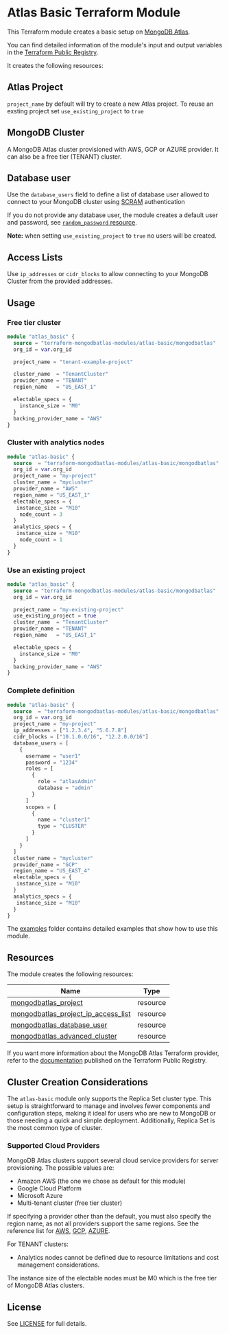 # Atlas Basic Terraform Module

This Terraform module creates a basic setup on [MongoDB Atlas](https://www.mongodb.com/products/platform/atlas-database).

You can find detailed information of the module's input and output variables in the [Terraform Public Registry](https://registry.terraform.io/modules/terraform-mongodbatlas-modules/atlas-basic/mongodbatlas/latest).

It creates the following resources:

## Atlas Project

`project_name` by default will try to create a new Atlas project. To reuse an exsting project set `use_existing_project` to `true`

## MongoDB Cluster

A MongoDB Atlas cluster provisioned with AWS, GCP or AZURE provider. It can also be a free tier (TENANT) cluster.

## Database user

Use the `database_users` field to define a list of database user allowed to connect to your MongoDB cluster using [SCRAM](https://www.mongodb.com/docs/manual/core/security-scram/) authentication

If you do not provide any database user, the module creates a default user and password, see [`random_password` resource](https://registry.terraform.io/providers/hashicorp/random/latest/docs/resources/password).

**Note:** when setting `use_existing_project` to `true` no users will be created.

## Access Lists

Use `ip_addresses` or `cidr_blocks` to allow connecting to your MongoDB Cluster from the provided addresses.

## Usage

### Free tier cluster

```terraform
module "atlas_basic" {
  source = "terraform-mongodbatlas-modules/atlas-basic/mongodbatlas"
  org_id = var.org_id

  project_name = "tenant-example-project"

  cluster_name  = "TenantCluster"
  provider_name = "TENANT"
  region_name   = "US_EAST_1"

  electable_specs = {
    instance_size = "M0"
  }
  backing_provider_name = "AWS"
}
```

### Cluster with analytics nodes

```terraform
module "atlas-basic" {
  source  = "terraform-mongodbatlas-modules/atlas-basic/mongodbatlas"
  org_id = var.org_id
  project_name = "my-project"
  cluster_name = "mycluster"
  provider_name = "AWS"
  region_name = "US_EAST_1"
  electable_specs = {
   instance_size = "M10"
    node_count = 3
  }
  analytics_specs = {
   instance_size = "M10"
    node_count = 1
  }
}
```

### Use an existing project

```terraform
module "atlas_basic" {
  source = "terraform-mongodbatlas-modules/atlas-basic/mongodbatlas"
  org_id = var.org_id

  project_name = "my-existing-project"
  use_existing_project = true
  cluster_name  = "TenantCluster"
  provider_name = "TENANT"
  region_name   = "US_EAST_1"

  electable_specs = {
    instance_size = "M0"
  }
  backing_provider_name = "AWS"
}
```

### Complete definition

```terraform
module "atlas-basic" {
  source  = "terraform-mongodbatlas-modules/atlas-basic/mongodbatlas"
  org_id = var.org_id
  project_name = "my-project"
  ip_addresses = ["1.2.3.4", "5.6.7.8"]
  cidr_blocks = ["10.1.0.0/16", "12.2.0.0/16"]
  database_users = [
    {
      username = "user1"
      password = "1234"
      roles = [
        {
          role = "atlasAdmin"
          database = "admin"
        }
      ]
      scopes = [
        {
          name = "cluster1"
          type = "CLUSTER"
        }
      ]
    }
  ]
  cluster_name = "mycluster"
  provider_name = "GCP"
  region_name = "US_EAST_4"
  electable_specs = {
   instance_size = "M10"
  }
  analytics_specs = {
   instance_size = "M10"
  }
}
```



The [examples](https://github.com/terraform-mongodbatlas-modules/terraform-mongodbatlas-atlas-basic/tree/main/examples) folder contains detailed examples that show how to use this module.

## Resources

The module creates the following resources:

| Name | Type |
|------|------|
| [mongodbatlas_project](https://registry.terraform.io/providers/mongodb/mongodbatlas/latest/docs/resources/project) | resource |
| [mongodbatlas_project_ip_access_list](https://registry.terraform.io/providers/mongodb/mongodbatlas/latest/docs/resources/project_ip_access_list) | resource |
| [mongodbatlas_database_user](https://registry.terraform.io/providers/mongodb/mongodbatlas/latest/docs/resources/database_user) | resource |
| [mongodbatlas_advanced_cluster](https://registry.terraform.io/providers/mongodb/mongodbatlas/latest/docs/resources/advanced_cluster) | resource |

If you want more information about the MongoDB Atlas Terraform provider, refer to the [documentation](https://registry.terraform.io/providers/mongodb/mongodbatlas/latest/docs) published on the Terraform Public Registry.

## Cluster Creation Considerations

The `atlas-basic` module only supports the Replica Set cluster type. This setup is straightforward to manage and involves fewer components and configuration steps, making it ideal for users who are new to MongoDB or those needing a quick and simple deployment. Additionally, Replica Set is the most common type of cluster.

### Supported Cloud Providers

MongoDB Atlas clusters support several cloud service providers for server provisioning. The possible values are:

- Amazon AWS (the one we chose as default for this module)
- Google Cloud Platform
- Microsoft Azure
- Multi-tenant cluster (free tier cluster)

If specifying a provider other than the default, you must also specify the region name, as not all providers support the same regions. See the reference list for [AWS](https://www.mongodb.com/docs/atlas/reference/amazon-aws/), [GCP](https://www.mongodb.com/docs/atlas/reference/google-gcp/), [AZURE](https://www.mongodb.com/docs/atlas/reference/microsoft-azure/).

For TENANT clusters:

- Analytics nodes cannot be defined due to resource limitations and cost management considerations.

The instance size of the electable nodes must be M0 which is the free tier of MongoDB Atlas clusters.

## License

See [LICENSE](https://github.com/terraform-mongodbatlas-modules/terraform-mongodbatlas-atlas-basic/blob/main/LICENSE) for full details.
